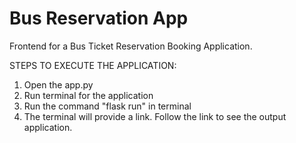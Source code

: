 # Bus Reservation App
Frontend for a Bus Ticket Reservation Booking Application.

STEPS TO EXECUTE THE APPLICATION:
1) Open the app.py
2) Run terminal for the application
3) Run the command "flask run" in terminal
4) The terminal will provide a link. Follow the link to see the output application.


